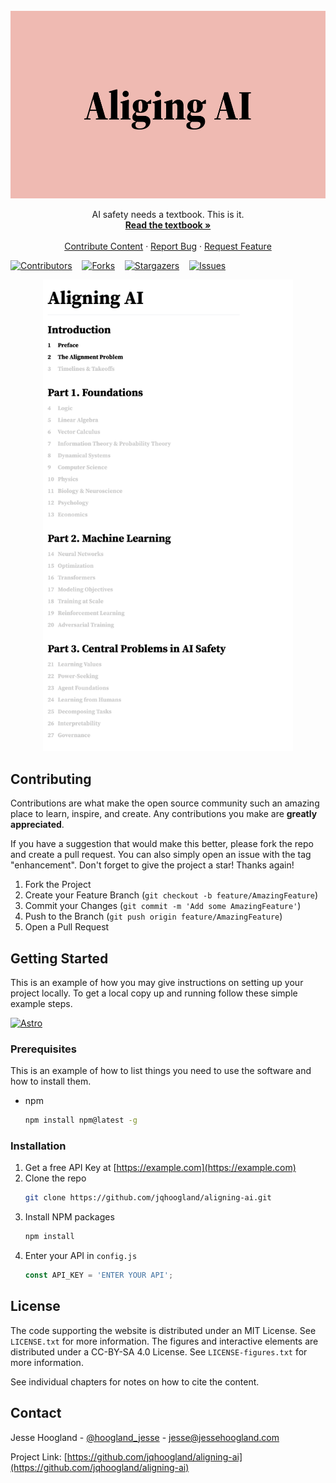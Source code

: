 <br />
<div align="center">
  <a href="https://github.com/jqhoogland/aligning-ai">
    <img src="public/social.jpg" alt="Logo" height="300">
  </a>

  <p align="center">
    AI safety needs a textbook. This is it.
    <br />
    <a href="https://agi-curriculum.vercel.app"><strong>Read the textbook »</strong></a>
    <br />
    <br />
    <a href="https://github.com/jqhoogland/aligning-ai/tree/main/CONTRIBUTING">Contribute Content</a>
    ·
    <a href="https://github.com/jqhoogland/aligning-ai/issues">Report Bug</a>
    ·
    <a href="https://github.com/jqhoogland/aligning-ai/issues">Request Feature</a>
  </p>
</div>


<!-- PROJECT SHIELDS -->
[![Contributors][contributors-shield]][contributors-url]&nbsp;&nbsp;&nbsp;
[![Forks][forks-shield]][forks-url]&nbsp;&nbsp;&nbsp;
[![Stargazers][stars-shield]][stars-url]&nbsp;&nbsp;&nbsp;
[![Issues][issues-shield]][issues-url]



<!-- ABOUT THE PROJECT -->
<div align="center">
    <img src="public/screenshot.png" alt="Screenshot" width="400px">
</div>

<!-- CONTRIBUTING -->
## Contributing

Contributions are what make the open source community such an amazing place to learn, inspire, and create. Any contributions you make are **greatly appreciated**.

If you have a suggestion that would make this better, please fork the repo and create a pull request. You can also simply open an issue with the tag "enhancement".
Don't forget to give the project a star! Thanks again!

1. Fork the Project
2. Create your Feature Branch (`git checkout -b feature/AmazingFeature`)
3. Commit your Changes (`git commit -m 'Add some AmazingFeature'`)
4. Push to the Branch (`git push origin feature/AmazingFeature`)
5. Open a Pull Request


<!-- GETTING STARTED -->
## Getting Started

This is an example of how you may give instructions on setting up your project locally.
To get a local copy up and running follow these simple example steps.

[<img src="https://astro.build/assets/press/full-logo-dark.svg" alt="Astro" width="75px">][Astro.js]
### Prerequisites

This is an example of how to list things you need to use the software and how to install them.
* npm
  ```sh
  npm install npm@latest -g
  ```

### Installation

1. Get a free API Key at [https://example.com](https://example.com)
2. Clone the repo
   ```sh
   git clone https://github.com/jqhoogland/aligning-ai.git
   ```
3. Install NPM packages
   ```sh
   npm install
   ```
4. Enter your API in `config.js`
   ```js
   const API_KEY = 'ENTER YOUR API';
   ```



<!-- LICENSE -->
## License

The code supporting the website is distributed under an MIT License. See `LICENSE.txt` for more information.
The figures and interactive elements are distributed under a CC-BY-SA 4.0 License. See `LICENSE-figures.txt` for more information.

See individual chapters for notes on how to cite the content. 



<!-- CONTACT -->
## Contact

Jesse Hoogland - [@hoogland_jesse](https://twitter.com/hoogland_jesse) - jesse@jessehoogland.com

Project Link: [https://github.com/jqhoogland/aligning-ai](https://github.com/jqhoogland/aligning-ai)




<!-- ACKNOWLEDGMENTS -->
<!-- ## Acknowledgments

* []()
* []()
* []() -->




<!-- MARKDOWN LINKS & IMAGES -->
<!-- https://www.markdownguide.org/basic-syntax/#reference-style-links --> 
[site-url]: https://agi-curriculum.vercel.app/
[contributors-shield]: https://img.shields.io/github/contributors/jqhoogland/aligning-ai.svg?style=for-the-badge
[contributors-url]: https://github.com/jqhoogland/aligning-ai/graphs/contributors
[forks-shield]: https://img.shields.io/github/forks/jqhoogland/aligning-ai.svg?style=for-the-badge
[forks-url]: https://github.com/jqhoogland/aligning-ai/network/members
[stars-shield]: https://img.shields.io/github/stars/jqhoogland/aligning-ai.svg?style=for-the-badge
[stars-url]: https://github.com/jqhoogland/aligning-ai/stargazers
[issues-shield]: https://img.shields.io/github/issues/jqhoogland/aligning-ai.svg?style=for-the-badge
[issues-url]: https://github.com/jqhoogland/aligning-ai/issues
[license-shield]: https://img.shields.io/github/license/jqhoogland/aligning-ai.svg?style=for-the-badge
[license-url]: https://github.com/jqhoogland/aligning-ai/blob/master/LICENSE.txt
[linkedin-shield]: https://img.shields.io/badge/-LinkedIn-black.svg?style=for-the-badge&logo=linkedin&colorB=555
[linkedin-url]: https://linkedin.com/in/linkedin_username
[product-screenshot]: public/screenshot.png
[Astro.js]: https://astro.build
[Astro-url]: https://astro.build/assets/press/full-logo-dark.svg
[React.js]: https://img.shields.io/badge/React-20232A?style=for-the-badge&logo=react&logoColor=61DAFB
[React-url]: https://reactjs.org/

